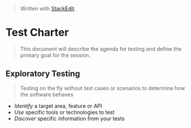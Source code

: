 
> Written with [StackEdit](https://stackedit.io/).

# Test Charter
> This document will describe the agenda for testing and define the primary goal for the session.
## Exploratory Testing
> Testing on the fly without test cases or scenarios to determine how the software behaves
- *Identify* a target area, feature or API
- *Use* specific tools or technologies to test
- *Discover* specific information from your tests

<!--stackedit_data:
eyJoaXN0b3J5IjpbLTE0MTY0NTcwODUsNzMwOTk4MTE2XX0=
-->